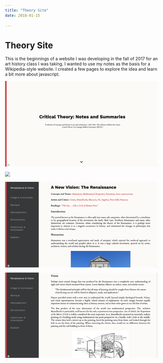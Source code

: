 ```yaml
---
title: "Theory Site"
date: 2018-01-15

---
```


# Theory Site

This is the beginnings of a website I was developing in the fall of 2017 for an art history class I was taking. I wanted to use my notes as the basis for a Wikipedia-style website. I created a few pages to explore the idea and learn a bit more about javascript. 


![](/static/images/theory-site/theory1.png)

![](/static/images/theory-site/theory2.png)

![](/static/images/theory-site/theory3.png)

![](/static/images/theory-site/theory4.png)